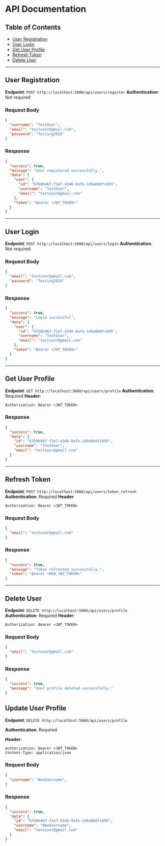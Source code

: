 # API Documentation

## Table of Contents

* [User Registration](#user-registration)
* [User Login](#user-login)
* [Get User Profile](#get-user-profile)
* [Refresh Token](#refresh-token)
* [Delete User](#delete-user)

---

## User Registration

**Endpoint**: `POST http://localhost:5000/api/users/register`
**Authentication**: Not required

### Request Body

```json
{
  "username": "TestUser",
  "email": "testuser@gmail.com",
  "password": "Testing2025"
}
```

### Response

```json
{
  "success": true,
  "message": "User registered successfully.",
  "data": {
    "user": {
      "id": "67b0b467-f2e7-4346-8afe-1d4a0b0fc695",
      "username": "TestUser",
      "email": "testuser@gmail.com"
    },
    "token": "Bearer <JWT_TOKEN>"
  }
}
```

---

## User Login

**Endpoint**: `POST http://localhost:5000/api/users/login`
**Authentication**: Not required

### Request Body

```json
{
  "email": "testuser@gmail.com",
  "password": "Testing2025"
}
```

### Response

```json
{
  "success": true,
  "message": "Login successful",
  "data": {
    "user": {
      "id": "67b0b467-f2e7-4346-8afe-1d4a0b0fc695",
      "username": "TestUser",
      "email": "testuser@gmail.com"
    },
    "token": "Bearer <JWT_TOKEN>"
  }
}
```

---

## Get User Profile

**Endpoint**: `GET http://localhost:5000/api/users/profile`
**Authentication**: Required
**Header**:

```
Authorization: Bearer <JWT_TOKEN>
```

### Response

```json
{
  "success": true,
  "data": {
    "id": "67b0b467-f2e7-4346-8afe-1d4a0b0fc695",
    "username": "TestUser",
    "email": "testuser@gmail.com"
  }
}
```

---

## Refresh Token

**Endpoint**: `POST http://localhost:5000/api/users/token_refresh`
**Authentication**: Required
**Header**:

```
Authorization: Bearer <JWT_TOKEN>
```

### Request Body

```json
{
  "email": "testuser@gmail.com"
}
```

### Response

```json
{
  "success": true,
  "message": "Token refreshed successfully.",
  "token": "Bearer <NEW_JWT_TOKEN>"
}
```

---

## Delete User

**Endpoint**: `DELETE http://localhost:5000/api/users/profile`
**Authentication**: Required
**Header**:

```
Authorization: Bearer <JWT_TOKEN>
```

### Request Body

```json
{
  "email": "testuser@gmail.com"
}
```

### Response

```json
{
  "success": true,
  "message": "User profile deleted successfully."
}
```

## Update User Profile

**Endpoint**: `DELETE http://localhost:5000/api/users/profile`

**Authentication**: Required

**Header**:

```
Authorization: Bearer <JWT_TOKEN>
Content-Type: application/json
```

### Request Body

```json
{
  "username": "NewUsername",
}
```

### Response

```json
{
  "success": true,
  "data": {
    "id": "67b0b467-f2e7-4346-8afe-1d4a0b0fc695",
    "username": "NewUsername",
    "email": "testuser@gmail.com"
  }
}
```